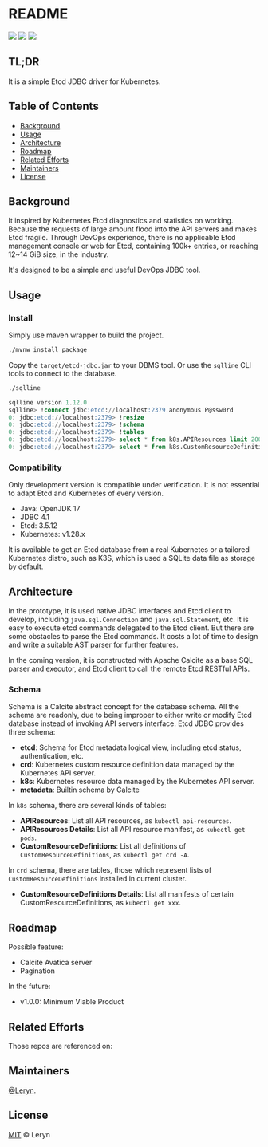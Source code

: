 # README

![](https://img.shields.io/badge/java%2017-F56C2D.svg?style=for-the-badge&logo=openjdk&logoColor=F56C2D&labelColor=white)
![](https://img.shields.io/badge/etcd%20v3.5.12-419EDA.svg?style=for-the-badge&logo=etcd&logoColor=419EDA&labelColor=white)
![](https://img.shields.io/badge/k8s%20v1.28.x-326CE5.svg?style=for-the-badge&logo=kubernetes&logoColor=326CE5&labelColor=white)

## TL;DR

It is a simple Etcd JDBC driver for Kubernetes.

## Table of Contents

- [Background](#background)
- [Usage](#usage)
- [Architecture](#architecture)
- [Roadmap](#roadmap)
- [Related Efforts](#related-efforts)
- [Maintainers](#maintainers)
- [License](#license)

## Background

It inspired by Kubernetes Etcd diagnostics and statistics on working. Because the requests of large amount flood into
the API servers and makes Etcd fragile. Through DevOps experience, there is no applicable Etcd management console or web
for Etcd, containing 100k+ entries, or reaching 12~14 GiB size, in the industry.

It's designed to be a simple and useful DevOps JDBC tool.

## Usage

### Install

Simply use maven wrapper to build the project.

```bash
./mvnw install package
```

Copy the `target/etcd-jdbc.jar` to your DBMS tool. Or use the `sqlline` CLI tools to connect to the database.

```bash
./sqlline
```

```sql
sqlline version 1.12.0
sqlline> !connect jdbc:etcd://localhost:2379 anonymous P@ssw0rd
0: jdbc:etcd://localhost:2379> !resize
0: jdbc:etcd://localhost:2379> !schema
0: jdbc:etcd://localhost:2379> !tables
0: jdbc:etcd://localhost:2379> select * from k8s.APIResources limit 200;
0: jdbc:etcd://localhost:2379> select * from k8s.CustomResourceDefinitions limit 50;
```

### Compatibility

Only development version is compatible under verification. It is not essential to adapt
Etcd and Kubernetes of every version.

- Java: OpenJDK 17
- JDBC 4.1
- Etcd: 3.5.12
- Kubernetes: v1.28.x

It is available to get an Etcd database from a real Kubernetes or a tailored Kubernetes distro, such as K3S,
which is used a SQLite data file as storage by default.

## Architecture

In the prototype, it is used native JDBC interfaces and Etcd client to develop, including `java.sql.Connection`
and `java.sql.Statement`, etc. It is easy to execute etcd commands delegated to the Etcd client.
But there are some obstacles to parse the Etcd commands. It costs a lot of time to design and write a suitable
AST parser for further features.

In the coming version, it is constructed with Apache Calcite as a base SQL parser and executor, and Etcd client to call
the remote Etcd RESTful APIs.

### Schema

Schema is a Calcite abstract concept for the database schema.
All the schema are readonly, due to being improper to either write or modify Etcd database instead of
invoking API servers interface.
Etcd JDBC provides three schema:

- **etcd**: Schema for Etcd metadata logical view, including etcd status, authentication, etc.
- **crd**: Kubernetes custom resource definition data managed by the Kubernetes API server.
- **k8s**: Kubernetes resource data managed by the Kubernetes API server.
- **metadata**: Builtin schema by Calcite

In `k8s` schema, there are several kinds of tables:

- **APIResources**: List all API resources, as `kubectl api-resources`.
- **APIResources Details**: List all API resource manifest, as `kubectl get pods`.
- **CustomResourceDefinitions**: List all definitions of `CustomResourceDefinitions`, as `kubectl get crd -A`.

In `crd` schema, there are tables, those which represent lists of `CustomResourceDefinitions` installed in current
cluster.

- **CustomResourceDefinitions Details**: List all manifests of certain CustomResourceDefinitions,
  as `kubectl get xxx`.


## Roadmap

Possible feature:

  - Calcite Avatica server
  - Pagination

In the future:

- v1.0.0: Minimum Viable Product

## Related Efforts

Those repos are referenced on:

## Maintainers

[@Leryn](https://github.com/leryn1122).

## License

[MIT](LICENSE-MIT) © Leryn
